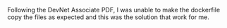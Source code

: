 Following the DevNet Associate PDF, I was unable to make the dockerfile copy the files as expected and this was the solution that work for me. 